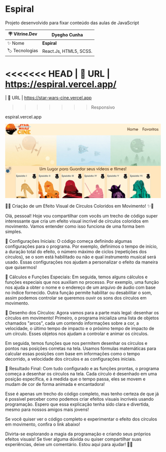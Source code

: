 # Espiral

Projeto desenvolvido para fixar conteúdo das aulas de JavaScript

| :placard: Vitrine.Dev |**Dyegho Cunha**
| -------------  | --- |
| :sparkles: Nome        | **Espiral**
| :label: Tecnologias | React.Js, HTML5, SCSS.
<<<<<<< HEAD
| :rocket: URL         | https://espiral.vercel.app/
=======
| :rocket: URL         | https://star-wars-cine.vercel.app
>>>>>>> Responsivo

espiral.vercel.app
<!-- Inserir imagem com a #vitrinedev ao final do link -->
![](https://github.com/DyeghoCunha/sw_cine/blob/master/sw-cineCover.png#vitrinedev)




🎨✨ Criação de um Efeito Visual de Círculos Coloridos em Movimento! ✨🎨

Olá, pessoal! Hoje vou compartilhar com vocês um trecho de código super interessante que cria um efeito visual incrível de círculos coloridos em movimento. Vamos entender como isso funciona de uma forma bem simples.

🔹 Configurações Iniciais:
O código começa definindo algumas configurações para o programa. Por exemplo, definimos o tempo de início, a duração total do efeito, o número máximo de ciclos (repetições dos círculos), se o som está habilitado ou não e qual instrumento musical será usado. Essas configurações nos ajudam a personalizar o efeito da maneira que quisermos!

🔹 Cálculos e Funções Especiais:
Em seguida, temos alguns cálculos e funções especiais que nos auxiliam no processo. Por exemplo, uma função nos ajuda a obter o nome e o endereço de um arquivo de áudio com base no índice fornecido. Outra função permite habilitar ou desabilitar o som, assim podemos controlar se queremos ouvir os sons dos círculos em movimento.

🔹 Desenho dos Círculos:
Agora vamos para a parte mais legal: desenhar os círculos em movimento! Primeiro, o programa inicializa uma lista de objetos chamados "arcos", cada um contendo informações sobre a cor, a velocidade, o último tempo de impacto e o próximo tempo de impacto de um círculo. Esses objetos nos ajudam a controlar e animar os círculos.

Em seguida, temos funções que nos permitem desenhar os círculos e pontos nas posições corretas na tela. Usamos fórmulas matemáticas para calcular essas posições com base em informações como o tempo decorrido, a velocidade dos círculos e as configurações iniciais.

🔹 Resultado Final:
Com tudo configurado e as funções prontas, o programa começa a desenhar os círculos na tela. Cada círculo é desenhado em uma posição específica, e à medida que o tempo passa, eles se movem e mudam de cor de forma animada e encantadora!

Esse é apenas um trecho do código completo, mas tenho certeza de que já é possível perceber como podemos criar efeitos visuais incríveis usando programação. Espero que essa explicação tenha sido clara e divertida, mesmo para nossos amigos mais jovens!

Se você quiser ver o código completo e experimentar o efeito dos círculos em movimento, confira o link abaixo!



Divirta-se explorando a magia da programação e criando seus próprios efeitos visuais! Se tiver alguma dúvida ou quiser compartilhar suas experiências, deixe um comentário. Estou aqui para ajudar! 🌟🚀


